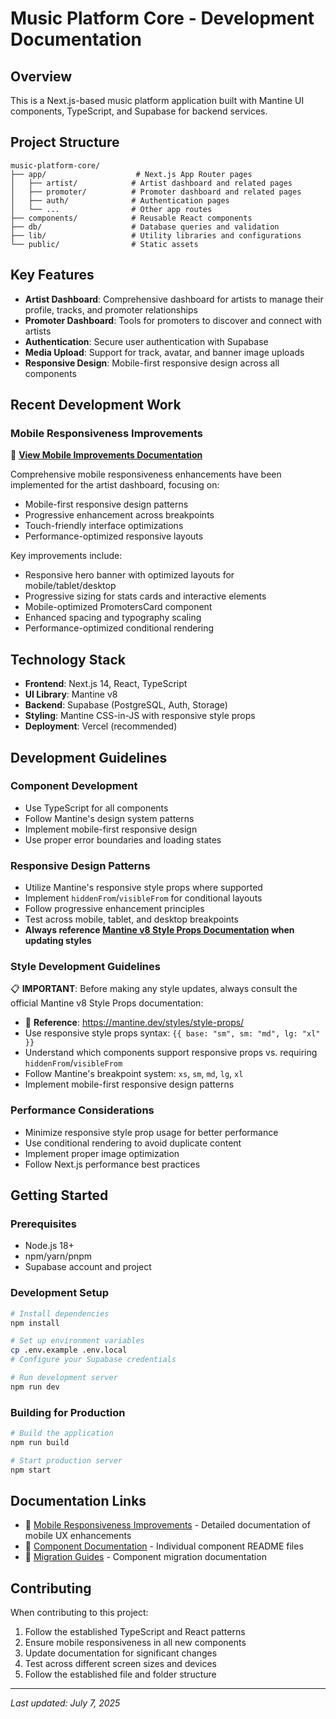 # Music Platform Core - Development Documentation

## Overview
This is a Next.js-based music platform application built with Mantine UI components, TypeScript, and Supabase for backend services.

## Project Structure
```
music-platform-core/
├── app/                    # Next.js App Router pages
│   ├── artist/            # Artist dashboard and related pages
│   ├── promoter/          # Promoter dashboard and related pages
│   ├── auth/              # Authentication pages
│   └── ...                # Other app routes
├── components/            # Reusable React components
├── db/                    # Database queries and validation
├── lib/                   # Utility libraries and configurations
└── public/                # Static assets
```

## Key Features
- **Artist Dashboard**: Comprehensive dashboard for artists to manage their profile, tracks, and promoter relationships
- **Promoter Dashboard**: Tools for promoters to discover and connect with artists
- **Authentication**: Secure user authentication with Supabase
- **Media Upload**: Support for track, avatar, and banner image uploads
- **Responsive Design**: Mobile-first responsive design across all components

## Recent Development Work

### Mobile Responsiveness Improvements
📱 **[View Mobile Improvements Documentation](./MOBILE_IMPROVEMENTS.md)**

Comprehensive mobile responsiveness enhancements have been implemented for the artist dashboard, focusing on:
- Mobile-first responsive design patterns
- Progressive enhancement across breakpoints
- Touch-friendly interface optimizations
- Performance-optimized responsive layouts

Key improvements include:
- Responsive hero banner with optimized layouts for mobile/tablet/desktop
- Progressive sizing for stats cards and interactive elements
- Mobile-optimized PromotersCard component
- Enhanced spacing and typography scaling
- Performance-optimized conditional rendering

## Technology Stack
- **Frontend**: Next.js 14, React, TypeScript
- **UI Library**: Mantine v8
- **Backend**: Supabase (PostgreSQL, Auth, Storage)
- **Styling**: Mantine CSS-in-JS with responsive style props
- **Deployment**: Vercel (recommended)

## Development Guidelines

### Component Development
- Use TypeScript for all components
- Follow Mantine's design system patterns
- Implement mobile-first responsive design
- Use proper error boundaries and loading states

### Responsive Design Patterns
- Utilize Mantine's responsive style props where supported
- Implement `hiddenFrom`/`visibleFrom` for conditional layouts
- Follow progressive enhancement principles
- Test across mobile, tablet, and desktop breakpoints
- **Always reference [Mantine v8 Style Props Documentation](https://mantine.dev/styles/style-props/) when updating styles**

### Style Development Guidelines
📋 **IMPORTANT**: Before making any style updates, always consult the official Mantine v8 Style Props documentation:
- 🔗 **Reference**: https://mantine.dev/styles/style-props/
- Use responsive style props syntax: `{{ base: "sm", sm: "md", lg: "xl" }}`
- Understand which components support responsive props vs. requiring `hiddenFrom`/`visibleFrom`
- Follow Mantine's breakpoint system: `xs`, `sm`, `md`, `lg`, `xl`
- Implement mobile-first responsive design patterns

### Performance Considerations
- Minimize responsive style prop usage for better performance
- Use conditional rendering to avoid duplicate content
- Implement proper image optimization
- Follow Next.js performance best practices

## Getting Started

### Prerequisites
- Node.js 18+
- npm/yarn/pnpm
- Supabase account and project

### Development Setup
```bash
# Install dependencies
npm install

# Set up environment variables
cp .env.example .env.local
# Configure your Supabase credentials

# Run development server
npm run dev
```

### Building for Production
```bash
# Build the application
npm run build

# Start production server
npm start
```

## Documentation Links
- 📱 [Mobile Responsiveness Improvements](./MOBILE_IMPROVEMENTS.md) - Detailed documentation of mobile UX enhancements
- 🎨 [Component Documentation](./components/) - Individual component README files
- 🔧 [Migration Guides](./components/StyledTitle/MIGRATION.md) - Component migration documentation

## Contributing
When contributing to this project:
1. Follow the established TypeScript and React patterns
2. Ensure mobile responsiveness in all new components
3. Update documentation for significant changes
4. Test across different screen sizes and devices
5. Follow the established file and folder structure

---

*Last updated: July 7, 2025*